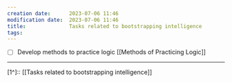 ```yaml
---
creation date:		2023-07-06 11:46
modification date:	2023-07-06 11:46
title: 				Tasks related to bootstrapping intelligence
tags:
---
```

- [ ] Develop methods to practice logic [[Methods of Practicing Logic]]

---
[1^]:: [[Tasks related to bootstrapping intelligence]]
